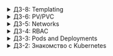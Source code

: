 <details>
    <summary>ДЗ-8: Templating</summary>

* Задеплоили кластер через `terraform`
* Сконфигурировали `KUBECONFIG` для взаимодействия с кластером: `gcloud container clusters get-credentials hw8`
* Скачали и установили `Helm 3`
* Добавили `stable` репозиторий
* Создали namespace `nginx-ingress`
* Катнули сам `nginx-ingress`. Убедились, что выдались `CLUSTER-IP` и `EXTERNAL-IP`
* Добавили `jetstack` репозиторий
* Создали namespace `cert-manager` - он сам не создаётся, но по умолчанию все ресурсы чарта создаются в нём
* Установили CRD, как того требует инструкци (ссылка в презе устарела) `kubectl apply --validate=false -f https://github.com/jetstack/cert-manager/releases/download/v0.15.0/cert-manager.crds.yaml`
* Для этого понадобилось заапгрейдить версию кластера `Kubernetes` через `Terraform`
* Валидацию выключать [больше не надо](https://github.com/jetstack/cert-manager/issues/2084)
* Установили `cert-manager`:

```bash
helm upgrade --install cert-manager jetstack/cert-manager --wait \
--namespace=cert-manager \
--version=0.15.0`
```

* [Проверили работу](https://cert-manager.io/docs/installation/kubernetes/), сделав тестовый самоподписанный сертификат
* Развернули необходимый для работы `cert-manager` `ClusterIssuer`
* Протестировали выдачу сертификатов с помощью специально созданного для этого ингресса:

`kubectl describe certificate -n default`

```log
Normal  Requested     9m15s  cert-manager  Created new CertificateRequest resource "test-issuance-2401427893"
```

* Для регистрации DNS-имени воспользовались `xip.io` (а потом `nip.io`)
* Скачали `values.yaml` для чарта и поменяли на свои значения
* Установили последнюю версию чарта `chartmuseum`. Версия 2.3.2 ругалась на ошибку манифеста: `Error: unable to build kubernetes objects from release manifest: unable to recognize "": no matches for kind "Deployment" in version "extensions/v1beta1"`
* И всё работает супер, выдался нормальный сертификат
* Описание работы с `Chartmuseum` тут: <https://chartmuseum2.35.228.7.217.nip.io/>

</details>

<details>
    <summary>ДЗ-6: PV/PVC</summary>

* Задеплоен `minio` c headless-сервисом
* Логопасс упрятаны в сикреты
* Надо поиграться с `minio`

</details>

<details>
    <summary>ДЗ-5: Networks</summary>

* Добавили readinessProbe 80/tcp - получили болт, ведь сервис слушает на 8000, а не на 80
* Добавили livenessProbe 8000/tcp
* Вопрос для самопроверки: описанная конфигурация не имеет смысла в случае, если процесс в контейнере - единственный. Если процесс упадёт, то контейнер точно упадёт. Если процесс зависнет, то проба всё равно скажет, что всё хорошо. Если процесс веб-сервиса в контейнере - не единственный, и если его зависание - нормальная ситуация, то проба сойдёт, но такую ситуацию сложно смоделировать
* Сделали манифест для деплоймента, а не просто для пода. Поды не переходят в ready - ведь проба не исправлена
* Поменяли порт на 8000 и сделали три реплики - работает. Кондишны выполнились
* Добавили уже знакомую нам стратегию `RollingUpdate`
* Установили `kubespy`, чтобы трейсить деплойменты
* `maxUnavailable: 0, maxSurge: 100%`: новые поды создаются вдобавок к старым, затем старые удаляются, так что не бывает недоступных подов меньше заданного количества реплик
* `maxUnavailable: 0, maxSurge: 0%`: кубер не даст так сделать, потому что либо какие-то поды будут недоступны, либо придётся создавать новые поды сверх желаемого количества реплик
* `maxUnavailable: 100%, maxSurge: 0%`: старые поды удаляются, при этом мы не заботимся о количестве доступных подов, а только о том, чтобы общее количество подов не было больше заданного количества реплик
* `maxUnavailable: 100%, maxSurge: 100%`: не экономим поды и не паримся о доступности, самый быстрый способ
* Создали сервис типа `ClusterIP`
* Убедились, что кубер реализует это через `iptables`
* Переключились на `ipvs`, но мусор в правилах остался
* Почистили мусор, восстановившись из псевдобэкапа `iptables`
* Хитрым способом через контейнер `toolbox` поглядели конфигурацию `ipvsadm`
* Убедились, что теперь есть виртуальный интерфейс с нашим ClusterIP
* Установили `MetalLB` (манифест из презы нихьт арбайтен, ругается на `PodSecurityPolicy`, взял из мастер-ветки `metallb/metallb`)
* Увидели, что под `speaker` говорит нам: `Error: secret "memberlist" not found`
* Добавили сикрет: `kubectl create secret generic -n metallb-system memberlist --from-literal=secretkey="$(openssl rand -base64 128)"`
* Задеплоили `ConfigMap` для нашего нового балансёра
* Переделали `ClusterIP` на `LoadBalancer`. В логах увидели, как выделился новый IP для нашего сервиса:

```json
{"caller":"service.go:114","event":"ipAllocated","ip":"172.17.255.1","msg":"IP address assigned by controller","service":"default/web-svc-lb","ts":"2020-05-12T20:16:03.377441199Z"}
```

* Добавили статический маршрут на рабочий ноутбук `route add 172.17.255.0/24  172.29.113.81 -p`, и у нас стал открываться наш мини-сайт в браузере
* Убедились, что работает Round Robin: `curl http://172.17.255.1/ | findstr HOSTNAME` несколько раз
* Сделали балансировщик для DNS и проверили: `nslookup web-svc-lb.default.svc.cluster.local 172.17.255.2`
* Задеплоили `ingress-nginx` (ссылка в презе тухлая, использовал вот эту: <https://raw.githubusercontent.com/kubernetes/ingress-nginx/master/deploy/static/provider/baremetal/deploy.yaml>)
* Создали LoadBalancer для ингресса (из манифеста нужно убрать селектор по метке `app.kubernetes.io/part-of: ingress-nginx`, потому что в `ingress-nginx-controller` нет такой метки)
* Курланули и получили 404
* Подключили `web-svc` к ингрессу с помощью соответствующего ресурса и убрали `ClusterIP`, ведь ингресс получает узлы из эндпойнтов
* Ура, приложение курлится
* Катнули дашборд отсюда: `kubectl apply -f https://raw.githubusercontent.com/kubernetes/dashboard/v2.0.0/aio/deploy/recommended.yaml` (он может быть уже существует у нас в кластере, надо сперва удалить)
* И забалансили его через ингресс

Всё!

</details>

<details>
    <summary>ДЗ-4: RBAC</summary>

* Сделали аккаунт `bob` с правами кластер-админа
* Чекнули привилегии `kubectl auth can-i create pods --as=system:serviceaccount:default:bob`
* Сделали аккаунт `dave` вообще без прав
* Сделали неймспейс `prometheus`, аккаунт `carol` в нём и дали всем SA из этого неймспейса право читать поды
* Сделали неймспейс `dev`, создали роли `admin` и `view`, дали их аккаунтам `jane` и `ken`

</details>

<details>
    <summary>ДЗ-3: Pods and Deployments</summary>

* Не запустилось с более 1 control plane нод. Есть [ишью](https://github.com/kubernetes-sigs/kind/issues/1555). КМК не хватает производительности по диску, т.к. в момент поднятия кластера дико растёт очередь записи на диск.
* `kubectl describe pod frontend` для диагностики, почему не взлетает
* `kubectl scale replicaset frontend --replicas=3`: отмасштабировали на 3 реплики
* Убили поды и проверили, что они восстановились
* `kubectl get rs frontend`: убедились, что контроллер создал нужное количество реплик
* Применили повторно манифест, и он создал снова одну реплику
* Изменили значение аттрибута `replicas: 3`, и реплик стало снова 3
* Дали имейджу новый тэг `docker tag evgeniyberendyaev/frontend evgeniyberendyaev/frontend:v0.0.2` и запушили
* Передеплоили, используя новый тэг. А ничего не изменилось
* `kubectl get replicaset frontend -o=jsonpath='{.spec.template.spec.containers[0].image}'` и
* `kubectl get pods -l app=frontend -o=jsonpath='{.items[0:3].spec.containers[0].image}'` показывают разные имейджи
* ...потому что ReplicaSet и не предназначен для отслеживания изменений шаблона (не умеет обновлять поды), а только лишь масштабирует поды by design. Чтобы было и то и другое, нужен Deployment-контроллер
* Соответственно, если **И** поменять образ, **И** увеличить количество реплик, ReplicaSet-контроллер просто добавит ещё один под **НОВОЙ** версии
* Забилдили новый имейдж `docker build -t evgeniyberendyaev/paymentservice .`
* Дали два разных тэга и запушили под ними
* Написали манифест для `paymentservice` и задеплоили его для проверки, что он валиден
* Переделали `ReplicaSet` в `Deployment`
* Убедились, что теперь у нас создан деплоймент и реплика сет для него
* Обновили образ в шаблоне и насладились передеплоем
* И теперь у нас два реплика сета - один пустой, другой с новым образом
* Проверили, что всё действительно деплойнулось с нового образа
* Посмотрели историю роллаутов `kubectl rollout history deployment paymentservice`
* Откатили версию на 0.0.1. Теперь поды отправлены обратно в старый реплика сет
* С помощью стратегии `rollingUpdate` сделали имитацию Reverse Rolling Update - `maxSurge: 1` и `maxUnavailable: 1`
* С помощью стратегии `rollingUpdate` сделали имитацию Blue-Green Deployment - `maxSurge: 3` и `maxUnavailable: 0`
* Создали Deployment и для `frontend`
* Задеплоили с пробой готовности
* Изменили версию образа, сознательно испортили probe URL и увидели, что новая версия не деплоится - Deployment не даёт удалять старое, пока не заработает новое
* Посмотрели, как можно устроить проверку на успешность такого деплоймента (и использовать в CI/CD): `kubectl rollout status deployment/frontend --timeout=60s` - при провале завершится с ошибкой
* Написали простой манифест для DaemonSet `node-exporter` (не заморачиваясь с пробросом хостовых ресурсов внутрь контейнеров)
* Убедились, что при форвардинге 9100 порта метрики курлятся
* Путём добавления `tolerations` добились, чтоб `node-exporter` деплоился и на мастер-ноды

Всё!

</details>

<details>
    <summary>ДЗ-2: Знакомство с Kubernetes</summary>

### Почему системные поды не падают

1. kube-apiserver is a static pod. That means it is controlled directly by kubectl.
2. core-dns is controlled by Deployment, which tracks it's state.
3. kube-proxy is controlled by DaemonSet, which ensures that each node has a copy of a pod.

### Почему падает frontend-под

Because environment variables were not set. We should define at least these:
```yaml
    env:
    - name: PRODUCT_CATALOG_SERVICE_ADDR
    value: "productcatalogservice:3550"
    - name: CURRENCY_SERVICE_ADDR
    value: "currencyservice:7000"
    - name: CART_SERVICE_ADDR
    value: "cartservice:7070"
    - name: RECOMMENDATION_SERVICE_ADDR
    value: "recommendationservice:8080"
    - name: SHIPPING_SERVICE_ADDR
    value: "shippingservice:50051"
    - name: CHECKOUT_SERVICE_ADDR
    value: "checkoutservice:5050"
    - name: AD_SERVICE_ADDR
    value: "adservice:9555"
```
</details>
